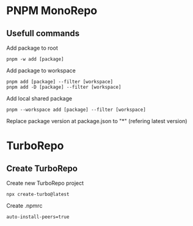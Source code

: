 # PNPM MonoRepo

## Usefull commands

Add package to root

```
pnpm -w add [package]
```

Add package to workspace

```
pnpm add [package] --filter [workspace]
pnpm add -D [package] --filter [workspace]
```

Add local shared package

```
pnpm --workspace add [package] --filter [workspace]
```

Replace package version at package.json to "\*" (refering latest version)

# TurboRepo

## Create TurboRepo

Create new TurboRepo project

```
npx create-turbo@latest
```

Create .npmrc

```
auto-install-peers=true
```
